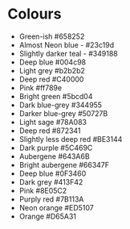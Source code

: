 # Colours

* Green-ish #658252
* Almost Neon blue - #23c19d
* Slightly darker teal - #349188
* Deep blue #004c98
* Light grey #b2b2b2
* Deep red #C40000
* Pink #ff789e
* Bright green #5bcd04
* Dark blue-grey #344955
* Darker blue-grey #50727B
* Light sage #78A083
* Deep red #872341
* Slightly less deep red #BE3144
* Dark purple #5C469C
* Aubergene #643A6B
* Bright aubergene #66347F
* Deep blue #0F3460
* Dark grey #413F42
* Pink #8E05C2
* Purply red #7B113A
* Neon orange #ED5107
* Orange #D65A31